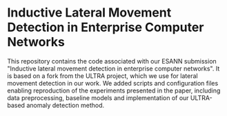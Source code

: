 # Inductive Lateral Movement Detection in Enterprise Computer Networks

This repository contains the code associated with our ESANN submission
"Inductive lateral movement detection in enterprise computer networks".
It is based on a fork from the ULTRA project, which we use for lateral
movement detection in our work.
We added scripts and configuration files enabling reproduction of the
experiments presented in the paper, including data preprocessing,
baseline models and implementation of our ULTRA-based anomaly detection
method.
